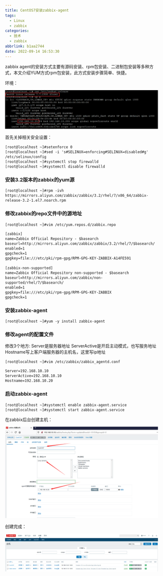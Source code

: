 ```yaml
---
title: CentOS7安装zabbix-agent
tags:
  - Linux
  - zabbix
categories:
  - 技术
  - zabbix
abbrlink: b1aa2744
date: 2022-09-14 16:53:30
---
```


zabbix agent的安装方式主要有源码安装、rpm包安装、二进制包安装等多种方式，本文介绍YUM方式rpm包安装，此方式安装步骤简单、快捷。

<!--more-->

环境：

![image-20220914165624379](CentOS7安装zabbix-agent/image-20220914165624379.png)


首先关掉相关安全设置：

```
[root@localhost ~]#setenforce 0
[root@localhost ~]#sed -i 's#SELINUX=enforcing#SELINUX=disabled#g' /etc/selinux/config
[root@localhost ~]#systemctl stop firewalld
[root@localhost ~]#systemctl disable firewalld
```

### 安装3.2版本的zabbix的yum源

```
[root@localhost ~]#rpm -ivh https://mirrors.aliyun.com/zabbix/zabbix/3.2/rhel/7/x86_64/zabbix-release-3.2-1.el7.noarch.rpm
```

### 修改zabbix的repo文件中的源地址

```
[root@localhost ~]#vim /etc/yum.repos.d/zabbix.repo
```

```
[zabbix]
name=Zabbix Official Repository - $basearch
baseurl=http://mirrors.aliyun.com/zabbix/zabbix/3.2/rhel/7/$basearch/
enabled=1
gpgcheck=1
gpgkey=file:///etc/pki/rpm-gpg/RPM-GPG-KEY-ZABBIX-A14FE591

[zabbix-non-supported]
name=Zabbix Official Repository non-supported - $basearch 
baseurl=http://mirrors.aliyun.com/zabbix/non-supported/rhel/7/$basearch/
enabled=1
gpgkey=file:///etc/pki/rpm-gpg/RPM-GPG-KEY-ZABBIX
gpgcheck=1
```

### 安装zabbix-agent

```
[root@localhost ~]#yum -y install zabbix-agent
```

### 修改agent的配置文件

修改3个地方:
Server是服务器地址
ServerActive是开启主动模式，也写服务地址
Hostname写上客户端服务器的主机名，这里写ip地址

```
[root@localhost ~]#vim /etc/zabbix/zabbix_agentd.conf
```

```
Server=192.168.10.10
ServerActive=192.168.10.10
Hostname=192.168.10.20
```

### 启动zabbix-agent

```
[root@localhost ~]#systemctl enable zabbix-agent.service
[root@localhost ~]#systemctl start zabbix-agent.service
```

在zabbix后台创建主机：

![image-20220914165916781](CentOS7安装zabbix-agent/image-20220914165916781.png)


创建完成：

![image-20220914165936093](CentOS7安装zabbix-agent/image-20220914165936093.png)
